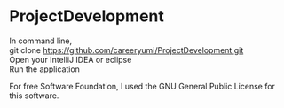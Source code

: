 # ProjectDevelopment

In command line, <br>
git clone https://github.com/careeryumi/ProjectDevelopment.git <br>
Open your IntelliJ IDEA or eclipse <br>
Run the application <br>


For free Software Foundation, I used the GNU General Public License for this software.
